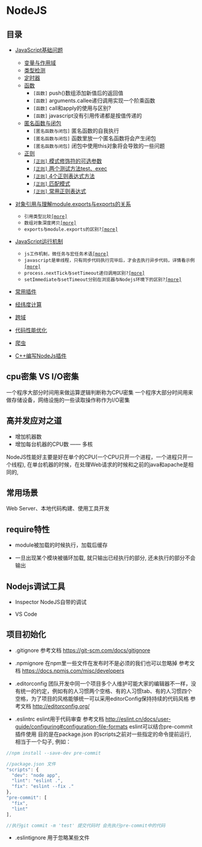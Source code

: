 # NodeJS

## 目录

* [JavaScript基础问题](/nodejs/base.md)
  - [变量与作用域](/nodejs/base.md#变量与作用域)
  - [类型检测](/nodejs/base.md#类型检测)
  - [定时器](/nodejs/base.md#定时器)
  - [函数](/nodejs/base.md#函数)
      - `[函数]` push()数组添加新值后的返回值
      - `[函数]` arguments.callee递归调用实现一个阶乘函数
      - `[函数]` call和apply的使用与区别?
      - `[函数]` javascript没有引用传递都是按值传递的
  - [匿名函数与闭包](/nodejs/base.md#匿名函数与闭包)
      - `[匿名函数与闭包]` 匿名函数的自我执行
      - `[匿名函数与闭包]` 函数里放一个匿名函数将会产生闭包
      - `[匿名函数与闭包]` 闭包中使用this对象将会导致的一些问题
  - [正则](/nodejs/base.md#正则)
    - [`[正则]` 模式修饰符的可选参数](#模式修饰符的可选参数)
    - [`[正则]` 两个测试方法test、exec](#两个测试方法)
    - [`[正则]` 4个正则表达式方法](#4个正则表达式方法)
    - [`[正则]` 匹配模式](#匹配模式)
    - [`[正则]` 常用正则表达式](#常用正则表达式)

* [对象引用与理解module.exports与exports的关系](/nodejs/object_reference.md)
  - `引用类型比较`[`[more]`](/nodejs/object_reference.md#引用类型比较)
  - `数组对象深度拷贝`[`[more]`](/nodejs/object_reference.md#数组对象深度拷贝)
  - `exports与module.exports的区别?`[`[more]`](/nodejs/object_reference.md#exports与module.exports的区别)

* [JavaScript运行机制](/nodejs/operational_mechanism.md)
  - `js工作机制，微任务与宏任务术语`[`[more]`](/nodejs/operational_mechanism.md#js工作机制)
  - `javascript是单线程，只有同步代码执行完毕后，才会去执行异步代码，详情看示例`[`[more]`](/nodejs/operational_mechanism.md#例2)
  - `process.nextTick与setTimeout递归调用区别?`[`[more]`](/nodejs/operational_mechanism.md#process.nextTick与setTimeout递归调用区别)
  - `setImmediate与setTimeout分别在浏览器与Nodejs环境下的区别?`[`[more]`](/nodejs/operational_mechanism.md#setImmediate与setTimeout)

* [常用插件](/nodejs/plugins.md)

* [经纬度计算](/nodejs/distance.md)

* [跨域](/nodejs/cors.md)

* [代码性能优化](/nodejs/performance_optimization.md)

* [爬虫](/nodejs/creeper.md)

* [C++编写NodeJs插件](/nodejs/c_addons.md)

## cpu密集 VS I/O密集

一个程序大部分时间用来做运算逻辑判断称为CPU密集 
一个程序大部分时间用来做存储设备，网络设施的一些读取操作称作为I/O密集

## 高并发应对之道

* 增加机器数
* 增加每台机器的CPU数 —— 多核

NodeJS性能好主要是好在单个的CPU(一个CPU只开一个进程，一个进程只开一个线程), 在单台机器的时候，在处理Web请求的时候和之前的java和apache是相同的,

## 常用场景

Web Server、本地代码构建、使用工具开发

## require特性

* module被加载的时候执行，加载后缓存

* 一旦出现某个模块被循环加载, 就只输出已经执行的部分, 还未执行的部分不会输出

## Nodejs调试工具

* Inspector NodeJS自带的调试

* VS Code

## 项目初始化

* .gitignore
  参考文档 https://git-scm.com/docs/gitignore

* .npmignore
  在npm里一些文件在发布时不是必须的我们也可以忽略掉 参考文档 https://docs.npmjs.com/misc/developers

* .editorconfig
  团队开发中同一个项目多个人维护可能大家的编辑器不一样，没有统一的约定，例如有的人习惯两个空格、有的人习惯tab、有的人习惯四个空格，为了项目的风格能够统一可以采用editorConfig保持持续的代码风格 参考文档 http://editorconfig.org/

* .eslintrc
  eslint用于代码审查 参考文档 http://eslint.cn/docs/user-guide/configuring#configuration-file-formats
  eslint可以结合pre-commit插件使用 目的是在package.json 的scripts之前对一些指定的命令提前运行, 相当于一个勾子, 例如：

```javascript
//npm install --save-dev pre-commit

//package.json 文件
"scripts": {
  "dev": "node app",
  "lint": "eslint .",
  "fix": "eslint --fix ."
},
"pre-commit": [
  "fix",
  "lint"
],

//执行git commit -m 'test' 提交代码时 会先执行pre-commit中的代码
```

* .eslintignore
  用于忽略某些文件
